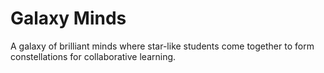 # Galaxy Minds

A galaxy of brilliant minds where star-like students come together to form constellations for collaborative learning.
